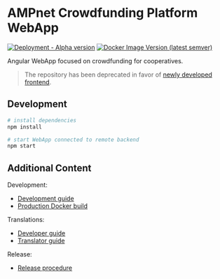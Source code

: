 # AMPnet Crowdfunding Platform WebApp
[![Deployment - Alpha version](https://github.com/AMPnet/ampnet-crowdfunding-frontend/workflows/Deployment%20-%20Alpha%20version/badge.svg)](https://github.com/AMPnet/ampnet-crowdfunding-frontend/actions?query=workflow%3A%22Deployment+-+Alpha+version%22)
[![Docker Image Version (latest semver)](https://img.shields.io/docker/v/ampnet/ampnet-crowdfunding-frontend?color=blue&logo=docker&sort=semver)](https://hub.docker.com/r/ampnet/ampnet-crowdfunding-frontend)

Angular WebApp focused on crowdfunding for cooperatives.

> The repository has been deprecated in favor of [newly developed frontend](https://github.com/AMPnet/amptzr).

## Development

```sh
# install dependencies
npm install

# start WebApp connected to remote backend
npm start
```

## Additional Content

Development:
* [Development guide](docs/DEV.md)
* [Production Docker build](prod-build/README.md)

Translations:
* [Developer guide](lang-utils/README.md)
* [Translator guide](lang-utils/TRANSLATION_GUIDE.md)

Release: 
* [Release procedure](docs/RELEASE.md)
